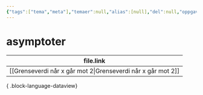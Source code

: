 ```yaml
---
{"tags":["tema","meta"],"temaer":null,"alias":[null],"del":null,"oppgave":null,"fag":null,"eksamen":null,"dg-publish":true,"title":"asymptoter","date":"2023-06-01","modified":"2023-06-01","permalink":"/temaer/asymptoter/","dgPassFrontmatter":true}
---
```



# asymptoter
| file.link                                                       |
| --------------------------------------------------------------- |
| [[Grenseverdi når x går mot 2\|Grenseverdi når x går mot 2]] |

{ .block-language-dataview}
